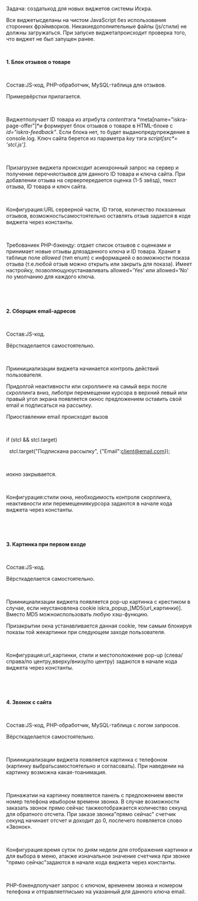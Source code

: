 Задача: создатькод для новых виджетов системы Искра.

Все виджетысделаны на чистом JavaScript без использования сторонних фрэймворков. Никакиедополнительные файлы (js/стили) не должны загружаться. При запуске виджетапроисходит проверка того, что виджет не был запущен ранее.

 

**1. Блок отзывов о товаре**

 

Состав:JS-код, PHP-обработчик, MySQL-таблица для отзывов.

Примервёрстки прилагается.

 

Виджетполучает ID товара из атрибута *content*тэга *meta[name="iskra-page-offer"]*и формирует блок отзывов о товаре в HTML-блоке с *id="iskra-feedback"*. Если блока нет, то будет выданопредупреждение в console.log. Ключ сайта берется из параметра *key* тэга *script[src\*= 'stcl.js']*.

 

Призагрузке виджета происходит асинхронный запрос на сервер и получение перечняотзывов для данного ID товара и ключа сайта. При добавлении отзыва на серверпередается оценка (1-5 звёзд), текст отзыва, ID товара и ключ сайта.

 

Конфигурация:URL серверной части, ID тэгов, количество показанных отзывов, возможностьсамостоятельно оставлять отзыв задается в коде виджета через константы.

 

Требованиек PHP-бэкенду: отдает список отзывов с оценками и принимает новые отзывы длязаданного ключа и ID товара. Хранит в таблице поле *allowed* (тип enum) с информацией о возможности показа отзыва (т.е.любой отзыв можно открыть или закрыть для показа). Имеет настройку, позволяющуюустанавливать allowed='Yes' или allowed='No' по умолчанию для каждого ключа.

 

 

**2. Сборщик email-адресов**

 

Состав:JS-код.

Вёрсткаделается самостоятельно.

 

Приинициализации виджета начинается контроль действий пользователя.

Придолгой неактивности или скроллинге на самый верх после скроллинга вниз, либопри перемещении курсора в верхний левый или правый угол экрана появляется окнос предложением оставить свой email и подписаться на рассылку.

Приоставлении email происходит вызов

 

if (stcl && stcl.target)

  stcl.target("Подпискана рассылку", {"Email":client@email.com});

 

иокно закрывается.

 

Конфигурация:стили окна, необходимость контроля скорллинга, неактивности или перемещениякурсора задаются в начале кода виджета через константы.

 

 

**3. Картинка при первом входе**

 

Состав:JS-код.

Вёрсткаделается самостоятельно.

 

Приинициализации виджета появляется pop-up картинка с крестиком в случае, если неустановлена cookie iskra_popup_[MD5(url_картинки)]. Вместо MD5 можноиспользовать любую хэш-функцию.

Призакрытии окна устанавливается данная cookie, тем самым блокируя показы той жекартинки при следующем заходе пользователя.

 

Конфигурация:url_картинки, стили и местоположение pop-up (слева/справа/по центру,вверху/внизу/по центру) задаются в начале кода виджета через константы.

 

 

**4. Звонок с сайта**

 

Состав:JS-код, PHP-обработчик, MySQL-таблица с логом запросов.

Вёрсткаделается самостоятельно.

 

Приинициализации виджета появляется картинка с телефоном (картинку выбратьсамостоятельно и согласовать). При наведении на картинку возможна какая-тоанимация.

 

Принажатии на картинку появляется панель с предложением ввести номер телефона ивыбором времени звонка. В случае возможности заказать звонок прямо сейчас такжеотображается количество секунд для обратного отсчета. При заказе звонка"прямо сейчас" счетчик секунд начинает отсчет и доходит до 0, послечего появляется слово «Звонок».

 

Конфигурация:время суток по дням недели для отображения картинки и для выбора в меню, атакже изначальное значение счетчика при звонке "прямо сейчас"задаются в начале кода виджета через константы.

 

PHP-бэкендполучает запрос с ключом, временем звонка и номером телефона и отправляетписьмо на указанный для данного ключа email.

 

 